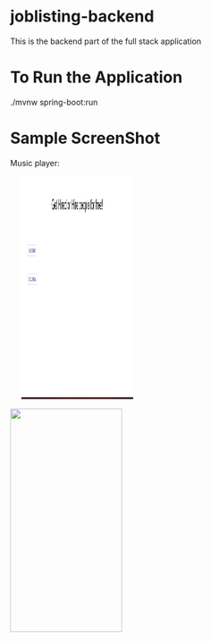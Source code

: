 # joblisting-backend
This is the backend part of the full stack application

# To Run the Application
./mvnw spring-boot:run

# Sample ScreenShot
Music player:
<br>
<p float="left">

<img src="https://github.com/rahulpro1012/joblisting-backend/blob/main/home%20page.png?raw=true" width="200" height="400" hspace="20" />

<img src="https://user-images.githubusercontent.com/92154698/136538618-8ee99f3a-a731-
4256-a021-ab72ab96a2f0.png" width="200" height="400" />
</p>
<br>
